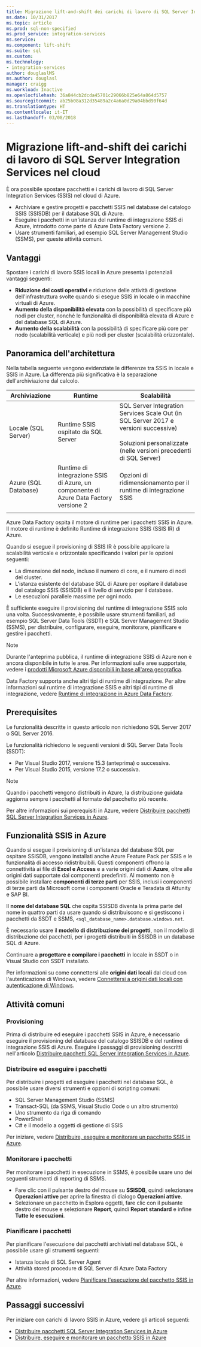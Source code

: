 ```yaml
---
title: Migrazione lift-and-shift dei carichi di lavoro di SQL Server Integration Services nel cloud | Microsoft Docs
ms.date: 10/31/2017
ms.topic: article
ms.prod: sql-non-specified
ms.prod_service: integration-services
ms.service: 
ms.component: lift-shift
ms.suite: sql
ms.custom: 
ms.technology:
- integration-services
author: douglaslMS
ms.author: douglasl
manager: craigg
ms.workload: Inactive
ms.openlocfilehash: 36a844cb2dcda45701c29066b825e64a864d5757
ms.sourcegitcommit: ab25b08a312d35489a2c4a6a0d29a04bbd90f64d
ms.translationtype: HT
ms.contentlocale: it-IT
ms.lasthandoff: 03/08/2018
---
```

# <a name="lift-and-shift-sql-server-integration-services-workloads-to-the-cloud"></a>Migrazione lift-and-shift dei carichi di lavoro di SQL Server Integration Services nel cloud
È ora possibile spostare pacchetti e i carichi di lavoro di SQL Server Integration Services (SSIS) nel cloud di Azure.
-   Archiviare e gestire progetti e pacchetti SSIS nel database del catalogo SSIS (SSISDB) per il database SQL di Azure.
-   Eseguire i pacchetti in un'istanza del runtime di integrazione SSIS di Azure, introdotto come parte di Azure Data Factory versione 2.
-   Usare strumenti familiari, ad esempio SQL Server Management Studio (SSMS), per queste attività comuni.

## <a name="benefits"></a>Vantaggi
Spostare i carichi di lavoro SSIS locali in Azure presenta i potenziali vantaggi seguenti:
-   **Riduzione dei costi operativi** e riduzione delle attività di gestione dell'infrastruttura svolte quando si esegue SSIS in locale o in macchine virtuali di Azure.
-   **Aumento della disponibilità elevata** con la possibilità di specificare più nodi per cluster, nonché le funzionalità di disponibilità elevata di Azure e del database SQL di Azure.
-   **Aumento della scalabilità** con la possibilità di specificare più core per nodo (scalabilità verticale) e più nodi per cluster (scalabilità orizzontale).

## <a name="architecture-overview"></a>Panoramica dell'architettura
Nella tabella seguente vengono evidenziate le differenze tra SSIS in locale e SSIS in Azure. La differenza più significativa è la separazione dell'archiviazione dal calcolo.

| Archiviazione | Runtime | Scalabilità |
|---|---|---|
| Locale (SQL Server) | Runtime SSIS ospitato da SQL Server | SQL Server Integration Services Scale Out (in SQL Server 2017 e versioni successive)<br/><br/>Soluzioni personalizzate (nelle versioni precedenti di SQL Server) |
| Azure (SQL Database) | Runtime di integrazione SSIS di Azure, un componente di Azure Data Factory versione 2 | Opzioni di ridimensionamento per il runtime di integrazione SSIS |
| | | |

Azure Data Factory ospita il motore di runtime per i pacchetti SSIS in Azure. Il motore di runtime è definito Runtime di integrazione SSIS (SSIS IR) di Azure.

Quando si esegue il provisioning di SSIS IR è possibile applicare la scalabilità verticale e orizzontale specificando i valori per le opzioni seguenti:
-   La dimensione del nodo, incluso il numero di core, e il numero di nodi del cluster.
-   L'istanza esistente del database SQL di Azure per ospitare il database del catalogo SSIS (SSISDB) e il livello di servizio per il database.
-   Le esecuzioni parallele massime per ogni nodo.

È sufficiente eseguire il provisioning del runtime di integrazione SSIS solo una volta. Successivamente, è possibile usare strumenti familiari, ad esempio SQL Server Data Tools (SSDT) e SQL Server Management Studio (SSMS), per distribuire, configurare, eseguire, monitorare, pianificare e gestire i pacchetti.

> [!NOTE]
> Durante l'anteprima pubblica, il runtime di integrazione SSIS di Azure non è ancora disponibile in tutte le aree. Per informazioni sulle aree supportate, vedere i [prodotti Microsoft Azure disponibili in base all'area geografica](https://azure.microsoft.com/regions/services/).

Data Factory supporta anche altri tipi di runtime di integrazione. Per altre informazioni sul runtime di integrazione SSIS e altri tipi di runtime di integrazione, vedere [Runtime di integrazione in Azure Data Factory](https://docs.microsoft.com/azure/data-factory/concepts-integration-runtime).

## <a name="prerequisites"></a>Prerequisites
Le funzionalità descritte in questo articolo non richiedono SQL Server 2017 o SQL Server 2016.

Le funzionalità richiedono le seguenti versioni di SQL Server Data Tools (SSDT):
-   Per Visual Studio 2017, versione 15.3 (anteprima) o successiva.
-   Per Visual Studio 2015, versione 17.2 o successiva.

> [!NOTE]
> Quando i pacchetti vengono distribuiti in Azure, la distribuzione guidata aggiorna sempre i pacchetti al formato del pacchetto più recente.

Per altre informazioni sui prerequisiti in Azure, vedere [Distribuire pacchetti SQL Server Integration Services in Azure](https://docs.microsoft.com/azure/data-factory/tutorial-create-azure-ssis-runtime-portal).

## <a name="ssis-features-on-azure"></a>Funzionalità SSIS in Azure

Quando si esegue il provisioning di un'istanza del database SQL per ospitare SSISDB, vengono installati anche Azure Feature Pack per SSIS e le funzionalità di accesso ridistribuibili. Questi componenti offrono la connettività ai file di **Excel e Access** e a varie origini dati di **Azure**, oltre alle origini dati supportate dai componenti predefiniti. Al momento non è possibile installare **componenti di terze parti** per SSIS, inclusi i componenti di terze parti da Microsoft come i componenti Oracle e Teradata di Attunity e SAP BI.

Il **nome del database SQL** che ospita SSISDB diventa la prima parte del nome in quattro parti da usare quando si distribuiscono e si gestiscono i pacchetti da SSDT e SSMS, `<sql_database_name>.database.windows.net`.

È necessario usare il **modello di distribuzione dei progetti**, non il modello di distribuzione dei pacchetti, per i progetti distribuiti in SSISDB in un database SQL di Azure.

Continuare a **progettare e compilare i pacchetti** in locale in SSDT o in Visual Studio con SSDT installato.

Per informazioni su come connettersi alle **origini dati locali** dal cloud con l'autenticazione di Windows, vedere [Connettersi a origini dati locali con autenticazione di Windows](ssis-azure-connect-with-windows-auth.md).

## <a name="common-tasks"></a>Attività comuni

### <a name="provision"></a>Provisioning
Prima di distribuire ed eseguire i pacchetti SSIS in Azure, è necessario eseguire il provisioning del database del catalogo SSISDB e del runtime di integrazione SSIS di Azure. Eseguire i passaggi di provisioning descritti nell'articolo [Distribuire pacchetti SQL Server Integration Services in Azure](https://docs.microsoft.com/azure/data-factory/tutorial-create-azure-ssis-runtime-portal).

### <a name="deploy-and-run-packages"></a>Distribuire ed eseguire i pacchetti
Per distribuire i progetti ed eseguire i pacchetti nel database SQL, è possibile usare diversi strumenti e opzioni di scripting comuni:
-   SQL Server Management Studio (SSMS)
-   Transact-SQL (da SSMS, Visual Studio Code o un altro strumento)
-   Uno strumento da riga di comando
-   PowerShell
-   C# e il modello a oggetti di gestione di SSIS

Per iniziare, vedere [Distribuire, eseguire e monitorare un pacchetto SSIS in Azure](ssis-azure-deploy-run-monitor-tutorial.md).

### <a name="monitor-packages"></a>Monitorare i pacchetti
Per monitorare i pacchetti in esecuzione in SSMS, è possibile usare uno dei seguenti strumenti di reporting di SSMS.
-   Fare clic con il pulsante destro del mouse su **SSISDB**, quindi selezionare **Operazioni attive** per aprire la finestra di dialogo **Operazioni attive**.
-   Selezionare un pacchetto in Esplora oggetti, fare clic con il pulsante destro del mouse e selezionare **Report**, quindi **Report standard** e infine **Tutte le esecuzioni**.

### <a name="schedule-packages"></a>Pianificare i pacchetti
Per pianificare l'esecuzione dei pacchetti archiviati nel database SQL, è possibile usare gli strumenti seguenti:
-   Istanza locale di SQL Server Agent
-   Attività stored procedure di SQL Server di Azure Data Factory

Per altre informazioni, vedere [Pianificare l'esecuzione del pacchetto SSIS in Azure](ssis-azure-schedule-packages.md).

## <a name="next-steps"></a>Passaggi successivi
Per iniziare con carichi di lavoro SSIS in Azure, vedere gli articoli seguenti:
-   [Distribuire pacchetti SQL Server Integration Services in Azure](https://docs.microsoft.com/azure/data-factory/tutorial-create-azure-ssis-runtime-portal)
-   [Distribuire, eseguire e monitorare un pacchetto SSIS in Azure](ssis-azure-deploy-run-monitor-tutorial.md)
